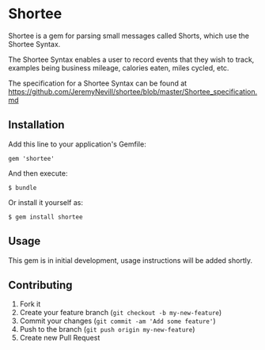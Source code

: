# Shortee

Shortee is a gem for parsing small messages called Shorts, which use the Shortee Syntax.

The Shortee Syntax enables a user to record events that they wish to track, examples being business mileage, calories eaten, miles cycled, etc.

The specification for a Shortee Syntax can be found at https://github.com/JeremyNevill/shortee/blob/master/Shortee_specification.md 


## Installation

Add this line to your application's Gemfile:

    gem 'shortee'

And then execute:

    $ bundle

Or install it yourself as:

    $ gem install shortee

## Usage

This gem is in initial development, usage instructions will be added shortly.

## Contributing

1. Fork it
2. Create your feature branch (`git checkout -b my-new-feature`)
3. Commit your changes (`git commit -am 'Add some feature'`)
4. Push to the branch (`git push origin my-new-feature`)
5. Create new Pull Request
